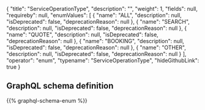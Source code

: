 {
  "title": "ServiceOperationType",
  "description": "",
  "weight": 1,
  "fields": null,
  "requireby": null,
  "enumValues": [
    {
      "name": "ALL",
      "description": null,
      "isDeprecated": false,
      "deprecationReason": null
    },
    {
      "name": "SEARCH",
      "description": null,
      "isDeprecated": false,
      "deprecationReason": null
    },
    {
      "name": "QUOTE",
      "description": null,
      "isDeprecated": false,
      "deprecationReason": null
    },
    {
      "name": "BOOKING",
      "description": null,
      "isDeprecated": false,
      "deprecationReason": null
    },
    {
      "name": "OTHER",
      "description": null,
      "isDeprecated": false,
      "deprecationReason": null
    }
  ],
  "operator": "enum",
  "typename": "ServiceOperationType",
  "hideGithubLink": true
}
## GraphQL schema definition

{{% graphql-schema-enum %}}
